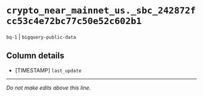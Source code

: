 # `crypto_near_mainnet_us._sbc_242872fcc53c4e72bc77c50e52c602b1`
`bq-1` | `bigquery-public-data`

## Column details
* [TIMESTAMP] `last_update`

-------------------------------------------------------------------------------
*Do not make edits above this line.*
